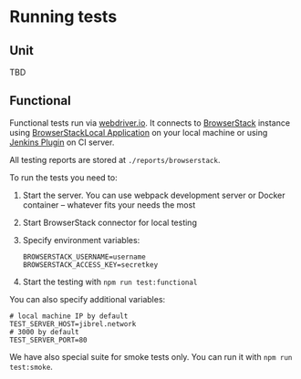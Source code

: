 # Running tests

## Unit

TBD

## Functional

Functional tests run via [webdriver.io](http://webdriver.io/). It connects to 
[BrowserStack](https://www.browserstack.com/) instance using 
[BrowserStackLocal Application](https://www.browserstack.com/local-testing) 
on your local machine or using [Jenkins Plugin](https://www.browserstack.com/automate/jenkins) 
on CI server.

All testing reports are stored at `./reports/browserstack`.

To run the tests you need to:

1. Start the server. You can use webpack development server or Docker container – 
whatever fits your needs the most

2. Start BrowserStack connector for local testing

3. Specify environment variables:
    ```
    BROWSERSTACK_USERNAME=username
    BROWSERSTACK_ACCESS_KEY=secretkey
    ```

4. Start the testing with `npm run test:functional`

You can also specify additional variables:
```
# local machine IP by default
TEST_SERVER_HOST=jibrel.network
# 3000 by default
TEST_SERVER_PORT=80
```

We have also special suite for smoke tests only. You can run it with `npm run test:smoke`.
